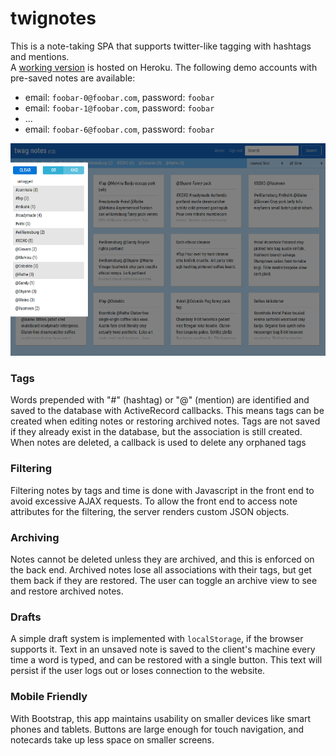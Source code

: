 # twignotes

This is a note-taking SPA that supports twitter-like tagging with hashtags and mentions.  
A [working version](https://twagnotes.herokuapp.com/) is hosted on Heroku. The following demo accounts with pre-saved notes are available:
* email: `foobar-0@foobar.com`, password: `foobar`
* email: `foobar-1@foobar.com`, password: `foobar`
* ...
* email: `foobar-6@foobar.com`, password: `foobar`

![screenshot](screenshots/screenshot1.png "screenshot")

### Tags

Words prepended with "#" (hashtag) or "@" (mention) are identified and saved to the database with ActiveRecord callbacks. This means tags can be created when editing notes or restoring archived notes. Tags are not saved if they already exist in the database, but the association is still created. When notes are deleted, a callback is used to delete any orphaned tags

### Filtering

Filtering notes by tags and time is done with Javascript in the front end to avoid excessive AJAX requests. To allow the front end to access note attributes for the filtering, the server renders custom JSON objects.

### Archiving

Notes cannot be deleted unless they are archived, and this is enforced on the back end. Archived notes lose all associations with their tags, but get them back if they are restored. The user can toggle an archive view to see and restore archived notes.

### Drafts

A simple draft system is implemented with `localStorage`, if the browser supports it. Text in an unsaved note is saved to the client's machine every time a word is typed, and can be restored with a single button. This text will persist if the user logs out or loses connection to the website.

### Mobile Friendly

With Bootstrap, this app maintains usability on smaller devices like smart phones and tablets. Buttons are large enough for touch navigation, and notecards take up less space on smaller screens.
